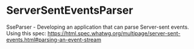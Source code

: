# ServerSentEventsParser
SseParser - Developing an application that can parse Server-sent events. Using this spec: https://html.spec.whatwg.org/multipage/server-sent-events.html#parsing-an-event-stream
